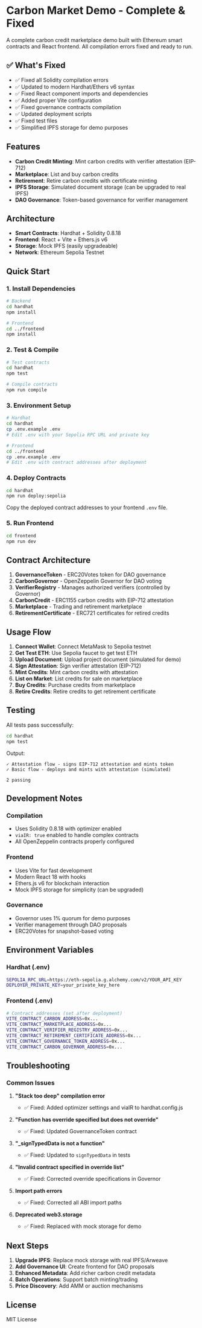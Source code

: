 # Carbon Market Demo - Complete & Fixed

A complete carbon credit marketplace demo built with Ethereum smart contracts and React frontend. All compilation errors fixed and ready to run.

## ✅ What's Fixed

- ✅ Fixed all Solidity compilation errors
- ✅ Updated to modern Hardhat/Ethers v6 syntax  
- ✅ Fixed React component imports and dependencies
- ✅ Added proper Vite configuration
- ✅ Fixed governance contracts compilation
- ✅ Updated deployment scripts
- ✅ Fixed test files
- ✅ Simplified IPFS storage for demo purposes

## Features

- **Carbon Credit Minting**: Mint carbon credits with verifier attestation (EIP-712)
- **Marketplace**: List and buy carbon credits
- **Retirement**: Retire carbon credits with certificate minting
- **IPFS Storage**: Simulated document storage (can be upgraded to real IPFS)
- **DAO Governance**: Token-based governance for verifier management

## Architecture

- **Smart Contracts**: Hardhat + Solidity 0.8.18
- **Frontend**: React + Vite + Ethers.js v6
- **Storage**: Mock IPFS (easily upgradeable)
- **Network**: Ethereum Sepolia Testnet

## Quick Start

### 1. Install Dependencies

```bash
# Backend
cd hardhat
npm install

# Frontend  
cd ../frontend
npm install
```

### 2. Test & Compile

```bash
# Test contracts
cd hardhat
npm test

# Compile contracts
npm run compile
```

### 3. Environment Setup

```bash
# Hardhat
cd hardhat
cp .env.example .env
# Edit .env with your Sepolia RPC URL and private key

# Frontend
cd ../frontend  
cp .env.example .env
# Edit .env with contract addresses after deployment
```

### 4. Deploy Contracts

```bash
cd hardhat
npm run deploy:sepolia
```

Copy the deployed contract addresses to your frontend `.env` file.

### 5. Run Frontend

```bash
cd frontend
npm run dev
```

## Contract Architecture

1. **GovernanceToken** - ERC20Votes token for DAO governance
2. **CarbonGovernor** - OpenZeppelin Governor for DAO voting
3. **VerifierRegistry** - Manages authorized verifiers (controlled by Governor)
4. **CarbonCredit** - ERC1155 carbon credits with EIP-712 attestation
5. **Marketplace** - Trading and retirement marketplace
6. **RetirementCertificate** - ERC721 certificates for retired credits

## Usage Flow

1. **Connect Wallet**: Connect MetaMask to Sepolia testnet
2. **Get Test ETH**: Use Sepolia faucet to get test ETH
3. **Upload Document**: Upload project document (simulated for demo)
4. **Sign Attestation**: Sign verifier attestation (EIP-712)
5. **Mint Credits**: Mint carbon credits with attestation
6. **List on Market**: List credits for sale on marketplace
7. **Buy Credits**: Purchase credits from marketplace
8. **Retire Credits**: Retire credits to get retirement certificate

## Testing

All tests pass successfully:

```bash
cd hardhat
npm test
```

Output:
```
✓ Attestation flow - signs EIP-712 attestation and mints token
✓ Basic flow - deploys and mints with attestation (simulated)

2 passing
```

## Development Notes

### Compilation
- Uses Solidity 0.8.18 with optimizer enabled
- `viaIR: true` enabled to handle complex contracts
- All OpenZeppelin contracts properly configured

### Frontend
- Uses Vite for fast development
- Modern React 18 with hooks
- Ethers.js v6 for blockchain interaction
- Mock IPFS storage for simplicity (can be upgraded)

### Governance
- Governor uses 1% quorum for demo purposes
- Verifier management through DAO proposals
- ERC20Votes for snapshot-based voting

## Environment Variables

### Hardhat (.env)
```bash
SEPOLIA_RPC_URL=https://eth-sepolia.g.alchemy.com/v2/YOUR_API_KEY
DEPLOYER_PRIVATE_KEY=your_private_key_here
```

### Frontend (.env)
```bash
# Contract addresses (set after deployment)
VITE_CONTRACT_CARBON_ADDRESS=0x...
VITE_CONTRACT_MARKETPLACE_ADDRESS=0x...
VITE_CONTRACT_VERIFIER_REGISTRY_ADDRESS=0x...
VITE_CONTRACT_RETIREMENT_CERTIFICATE_ADDRESS=0x...
VITE_CONTRACT_GOVERNANCE_TOKEN_ADDRESS=0x...
VITE_CONTRACT_CARBON_GOVERNOR_ADDRESS=0x...
```

## Troubleshooting

### Common Issues

1. **"Stack too deep" compilation error**
   - ✅ Fixed: Added optimizer settings and viaIR to hardhat.config.js

2. **"Function has override specified but does not override"**
   - ✅ Fixed: Updated GovernanceToken contract

3. **"_signTypedData is not a function"**
   - ✅ Fixed: Updated to `signTypedData` in tests

4. **"Invalid contract specified in override list"**
   - ✅ Fixed: Corrected override specifications in Governor

5. **Import path errors**
   - ✅ Fixed: Corrected all ABI import paths

6. **Deprecated web3.storage**
   - ✅ Fixed: Replaced with mock storage for demo

## Next Steps

1. **Upgrade IPFS**: Replace mock storage with real IPFS/Arweave
2. **Add Governance UI**: Create frontend for DAO proposals
3. **Enhanced Metadata**: Add richer carbon credit metadata
4. **Batch Operations**: Support batch minting/trading
5. **Price Discovery**: Add AMM or auction mechanisms

## License

MIT License
